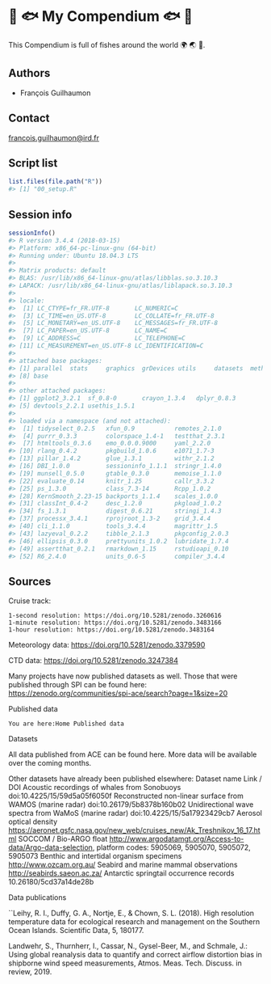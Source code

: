 
<!-- README.md is generated from README.Rmd. Please edit that file -->

# 🐠 🐟 My Compendium 🐟 🐠

This Compendium is full of fishes around the world 🌍 🌏 🐠.

## Authors

  - François Guilhaumon

## Contact

<francois.guilhaumon@ird.fr>

## Script list

``` r
list.files(file.path("R"))
#> [1] "00_setup.R"
```

## Session info

``` r
sessionInfo()
#> R version 3.4.4 (2018-03-15)
#> Platform: x86_64-pc-linux-gnu (64-bit)
#> Running under: Ubuntu 18.04.3 LTS
#> 
#> Matrix products: default
#> BLAS: /usr/lib/x86_64-linux-gnu/atlas/libblas.so.3.10.3
#> LAPACK: /usr/lib/x86_64-linux-gnu/atlas/liblapack.so.3.10.3
#> 
#> locale:
#>  [1] LC_CTYPE=fr_FR.UTF-8       LC_NUMERIC=C              
#>  [3] LC_TIME=en_US.UTF-8        LC_COLLATE=fr_FR.UTF-8    
#>  [5] LC_MONETARY=en_US.UTF-8    LC_MESSAGES=fr_FR.UTF-8   
#>  [7] LC_PAPER=en_US.UTF-8       LC_NAME=C                 
#>  [9] LC_ADDRESS=C               LC_TELEPHONE=C            
#> [11] LC_MEASUREMENT=en_US.UTF-8 LC_IDENTIFICATION=C       
#> 
#> attached base packages:
#> [1] parallel  stats     graphics  grDevices utils     datasets  methods  
#> [8] base     
#> 
#> other attached packages:
#> [1] ggplot2_3.2.1  sf_0.8-0       crayon_1.3.4   dplyr_0.8.3   
#> [5] devtools_2.2.1 usethis_1.5.1 
#> 
#> loaded via a namespace (and not attached):
#>  [1] tidyselect_0.2.5   xfun_0.9           remotes_2.1.0     
#>  [4] purrr_0.3.3        colorspace_1.4-1   testthat_2.3.1    
#>  [7] htmltools_0.3.6    emo_0.0.0.9000     yaml_2.2.0        
#> [10] rlang_0.4.2        pkgbuild_1.0.6     e1071_1.7-3       
#> [13] pillar_1.4.2       glue_1.3.1         withr_2.1.2       
#> [16] DBI_1.0.0          sessioninfo_1.1.1  stringr_1.4.0     
#> [19] munsell_0.5.0      gtable_0.3.0       memoise_1.1.0     
#> [22] evaluate_0.14      knitr_1.25         callr_3.3.2       
#> [25] ps_1.3.0           class_7.3-14       Rcpp_1.0.2        
#> [28] KernSmooth_2.23-15 backports_1.1.4    scales_1.0.0      
#> [31] classInt_0.4-2     desc_1.2.0         pkgload_1.0.2     
#> [34] fs_1.3.1           digest_0.6.21      stringi_1.4.3     
#> [37] processx_3.4.1     rprojroot_1.3-2    grid_3.4.4        
#> [40] cli_1.1.0          tools_3.4.4        magrittr_1.5      
#> [43] lazyeval_0.2.2     tibble_2.1.3       pkgconfig_2.0.3   
#> [46] ellipsis_0.3.0     prettyunits_1.0.2  lubridate_1.7.4   
#> [49] assertthat_0.2.1   rmarkdown_1.15     rstudioapi_0.10   
#> [52] R6_2.4.0           units_0.6-5        compiler_3.4.4
```
## Sources

Cruise track:

    1-second resolution: https://doi.org/10.5281/zenodo.3260616
    1-minute resolution: https://doi.org/10.5281/zenodo.3483166
    1-hour resolution: https://doi.org/10.5281/zenodo.3483164

Meteorology data: https://doi.org/10.5281/zenodo.3379590

CTD data: https://doi.org/10.5281/zenodo.3247384

Many projects have now published datasets as well. 
Those that were published through SPI can be found here: https://zenodo.org/communities/spi-ace/search?page=1&size=20



Published data

    You are here:Home Published data

Datasets

All data published from ACE can be found here. More data will be available over the coming months.

Other datasets have already been published elsewhere:
Dataset name 	Link / DOI
Acoustic recordings of whales from Sonobuoys 	doi:10.4225/15/59d5a05f6050f
Reconstructed non-linear surface from WAMOS (marine radar) 	doi:10.26179/5b8378b160b02
Unidirectional wave spectra from WaMoS (marine radar) 	doi:10.4225/15/5a17923429cb7
Aerosol optical density 	https://aeronet.gsfc.nasa.gov/new_web/cruises_new/Ak_Treshnikov_16_17.html
SOCCOM / Bio-ARGO float 	http://www.argodatamgt.org/Access-to-data/Argo-data-selection, platform codes: 5905069, 5905070, 5905072, 5905073
Benthic and intertidal organism specimens 	http://www.ozcam.org.au/
Seabird and marine mammal observations 	http://seabirds.saeon.ac.za/
Antarctic springtail occurrence records 	10.26180/5cd37a14de28b

Data publications

``Leihy, R. I., Duffy, G. A., Nortje, E., & Chown, S. L. (2018). High resolution temperature data for ecological research and management on the Southern Ocean Islands. Scientific Data, 5, 180177.

Landwehr, S., Thurnherr, I., Cassar, N., Gysel-Beer, M., and Schmale, J.: Using global reanalysis data to quantify and correct airflow distortion bias in shipborne wind speed measurements, Atmos. Meas. Tech. Discuss. in review, 2019.


